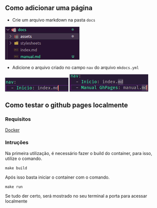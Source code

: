 ## Como adicionar uma página

 * Crie um arquivo markdown na pasta `docs`

 ![Novo arquivo criado](assets/manual/newmd.png)

 * Adicione o arquivo criado no campo `nav` do arquivo `mkdocs.yml`

 ![mkdocs.yml antes de adicionar novo arquivo](assets/manual/ymlbefore.png)
 ![mkdocs.yml depois de adicionar novo arquivo](assets/manual/ymlafter.png)

 

## Como testar o github pages localmente

### Requisitos

[Docker](https://www.docker.com/)

### Intruções

Na primeira utilização, é necessário fazer o build do container, para isso, utilize o comando.
```
make build
```
Após isso basta iniciar o container com o comando.
```
make run
```
Se tudo der certo, será mostrado no seu terminal a porta para acessar localmente